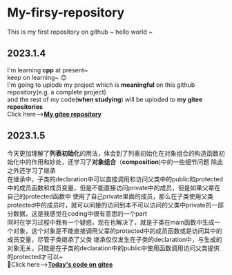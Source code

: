 # My-firsy-repository
This is my  first repository on github ~ hello world ~
## 2023.1.4
I'm learning **cpp** at present~  
keep on learning~ :blush:   
I'm going to uplode my project which is **meaningful** on this github repository(e.g. a complete project)  
and the rest of my code(**when studying**) will be uploded to **my gitee repositories**   
Click here-->[**My gitee repository**](https://gitee.com/C-11nJxxs-web/study)  
## 2023.1.5
今天更加理解了**列表初始化**的用法，体会到了列表初始化在对象组合的构造函数初始化中的作用和妙处，还学习了**对象组合**（**composition**)中的一些细节问题
除此之外还学习了继承  
在继承中，子类的declaration中可以直接调用和访问父类中的public和protected中的成员函数和成员变量，但是不能直接访问private中的成员，但是如果父辈在自己的protected函数中
使用了自己private里面的成员，那么在子类使用父类protected中的成员时，就可以间接的访问到本不可以访问的父类中private的一部分数据，这是我感觉在coding中很有意思的一个part  
同时在学习过程中我有一个疑惑，现在也解决了，就是子类在main函数中生成一个对象，这个对象是不能直接调用父辈的protected中的成员函数或是访问其中的成员变量，尽管子类继承了父类
继承仅仅发生在子类的declaration中，与生成的对象无关，只能是在子类的declaration中的public中使用函数调用访问父类提供的protected才可以~  
🐇Click here-->[**Today's code on gitee**](https://gitee.com/C-11nJxxs-web/study/tree/master/cpp/2023.1.5)
